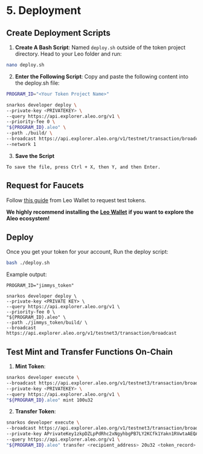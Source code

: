 # 5. Deployment

## Create Deployment Scripts

1. **Create A Bash Script**: Named `deploy.sh` outside of the token project directory. Head to your Leo folder and run:

```bash
nano deploy.sh
```

2. **Enter the Following Script**: Copy and paste the following content into the deploy.sh file:

```bash
PROGRAM_ID="<Your Token Project Name>"

snarkos developer deploy \
--private-key <PRIVATEKEY> \
--query https://api.explorer.aleo.org/v1 \
--priority-fee 0 \
"${PROGRAM_ID}.aleo" \
--path ./build/ \
--broadcast https://api.explorer.aleo.org/v1/testnet/transaction/broadcast
--network 1
```

3. **Save the Script**

```
To save the file, press Ctrl + X, then Y, and then Enter.
```

## **Request for Faucets**

Follow [this guide](https://www.leo.app/blog/aleo-faucet) from Leo Wallet to request test tokens.

**We highly recommend installing the** [**Leo Wallet**](https://www.leo.app/) **if you want to explore the Aleo ecosystem!**

## Deploy

Once you get your token for your account, Run the deploy script:

```bash
bash ./deploy.sh
```

Example output: 
```
PROGRAM_ID="jimmys_token"

snarkos developer deploy \
--private-key <PRIVATE KEY> \
--query https://api.explorer.aleo.org/v1 \
--priority-fee 0 \
"${PROGRAM_ID}.aleo" \
--path ./jimmys_token/build/ \
--broadcast https://api.explorer.aleo.org/v1/testnet3/transaction/broadcast
```

## **Test Mint and Transfer Functions On-Chain**

1. **Mint Token**:

```bash
snarkos developer execute \
--broadcast https://api.explorer.aleo.org/v1/testnet3/transaction/broadcast \
--private-key <PRIVATEKEY> \
--query https://api.explorer.aleo.org/v1 \
"${PROGRAM_ID}.aleo" mint 100u32
```

2. **Transfer Token**:

```bash
snarkos developer execute \
--broadcast https://api.explorer.aleo.org/v1/testnet3/transaction/broadcast \
--private-key APrivateKey1zkpDZLpPdRhc2xNgyhbgPB7LY2KCfk1Yakn1RVwtaAEQAqe \
--query https://api.explorer.aleo.org/v1 \
"${PROGRAM_ID}.aleo" transfer <recipient_address> 20u32 <token_record>
```
